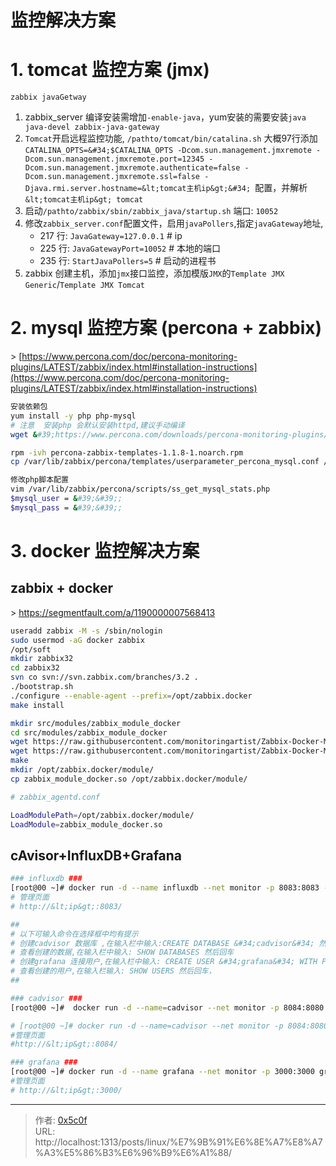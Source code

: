 # 监控解决方案


# 1. tomcat 监控方案 (jmx)
`zabbix javaGetway`  
1. zabbix_server 编译安装需增加`-enable-java`，yum安装的需要安装`java java-devel zabbix-java-gateway`
2. `Tomcat`开启远程监控功能, `/pathto/tomcat/bin/catalina.sh` 大概97行添加`CATALINA_OPTS=&#34;$CATALINA_OPTS -Dcom.sun.management.jmxremote -Dcom.sun.management.jmxremote.port=12345 -Dcom.sun.management.jmxremote.authenticate=false -Dcom.sun.management.jmxremote.ssl=false -Djava.rmi.server.hostname=&lt;tomcat主机ip&gt;&#34; `配置，并解析`&lt;tomcat主机ip&gt; tomcat`  
2. 启动`/pathto/zabbix/sbin/zabbix_java/startup.sh`   端口: `10052`
3. 修改`zabbix_server.conf`配置文件，启用`javaPollers`,指定`javaGateway`地址,  
    - 217 行: `JavaGateway=127.0.0.1`  # ip  
    - 225 行: `JavaGatewayPort=10052`  # 本地的端口  
    - 235 行: `StartJavaPollers=5`  # 启动的进程书  
4. zabbix 创建主机，添加`jmx`接口监控，添加模版`JMX`的`Template JMX Generic`/`Template JMX Tomcat` 


# 2. mysql 监控方案 (percona &#43; zabbix)

&gt; [https://www.percona.com/doc/percona-monitoring-plugins/LATEST/zabbix/index.html#installation-instructions](https://www.percona.com/doc/percona-monitoring-plugins/LATEST/zabbix/index.html#installation-instructions)  

```bash
安装依赖包
yum install -y php php-mysql
# 注意  安装php 会默认安装httpd,建议手动编译 
wget &#39;https://www.percona.com/downloads/percona-monitoring-plugins/percona-monitoring-plugins-1.1.8/binary/redhat/7/x86_64/percona-zabbix-templates-1.1.8-1.noarch.rpm&#39;

rpm -ivh percona-zabbix-templates-1.1.8-1.noarch.rpm
cp /var/lib/zabbix/percona/templates/userparameter_percona_mysql.conf /usr/local/zabbix/etc/zabbix/zabbix_agentd.d/

修改php脚本配置
vim /var/lib/zabbix/percona/scripts/ss_get_mysql_stats.php                                                                                                     
$mysql_user = &#39;&#39;;
$mysql_pass = &#39;&#39;;
```
# 3. docker 监控解决方案

## zabbix  &#43; docker 

&gt; https://segmentfault.com/a/1190000007568413
```bash
useradd zabbix -M -s /sbin/nologin
sudo usermod -aG docker zabbix
/opt/soft 
mkdir zabbix32 
cd zabbix32 
svn co svn://svn.zabbix.com/branches/3.2 . 
./bootstrap.sh 
./configure --enable-agent --prefix=/opt/zabbix.docker
make install

mkdir src/modules/zabbix_module_docker
cd src/modules/zabbix_module_docker
wget https://raw.githubusercontent.com/monitoringartist/Zabbix-Docker-Monitoring/master/src/modules/zabbix_module_docker/zabbix_module_docker.c
wget https://raw.githubusercontent.com/monitoringartist/Zabbix-Docker-Monitoring/master/src/modules/zabbix_module_docker/Makefile
make
mkdir /opt/zabbix.docker/module/
cp zabbix_module_docker.so /opt/zabbix.docker/module/ 

# zabbix_agentd.conf

LoadModulePath=/opt/zabbix.docker/module/
LoadModule=zabbix_module_docker.so

```

## cAvisor&#43;InfluxDB&#43;Grafana
```bash
### influxdb ###
[root@00 ~]# docker run -d --name influxdb --net monitor -p 8083:8083 -p 8086:8086 tutum/influxdb
# 管理页面
# http://&lt;ip&gt;:8083/ 

##
# 以下可输入命令在选择框中均有提示 
# 创建cadvisor 数据库 ,在输入栏中输入:CREATE DATABASE &#34;cadvisor&#34; 然后回车
# 查看创建的数据,在输入栏中输入: SHOW DATABASES 然后回车
# 创建grafana 连接用户,在输入栏中输入: CREATE USER &#34;grafana&#34; WITH PASSWORD &#39;xxxxxx&#39; 然后回车
# 查看创建的用户,在输入栏输入: SHOW USERS 然后回车，
##

### cadvisor ### 
[root@00 ~]#  docker run -d --name=cadvisor --net monitor -p 8084:8080 -v /:/rootfs:ro  -v /var/run:/var/run -v /sys:/sys:ro -v /var/lib/docker:/var/lib/docker:ro google/cadvisor -storage_driver=influxdb -storage_driver_db=cadvisor -storage_driver_host=influxdb:8086

# [root@00 ~]# docker run -d --name=cadvisor --net monitor -p 8084:8080 --mount type=bind,src=/,dst=/rootfs,ro --mount type=bind,src=/var/run,dst=/var/run --mount type=bind,src=/sys,dst=/sys,ro --mount type=bind,src=/var/lib/docker,dst=/var/lib/docker,ro google/cadvisor -storage_driver=influxdb -storage_driver_db=cadvisor -storage_driver_host=influxdb:8086
#管理页面
#http://&lt;ip&gt;:8084/

### grafana ### 
[root@00 ~]# docker run -d --name grafana --net monitor -p 3000:3000 grafana/grafana 
#管理页面
# http://&lt;ip&gt;:3000/
```


---

> 作者: [0x5c0f](https://blog.0x5c0f.cc)  
> URL: http://localhost:1313/posts/linux/%E7%9B%91%E6%8E%A7%E8%A7%A3%E5%86%B3%E6%96%B9%E6%A1%88/  

